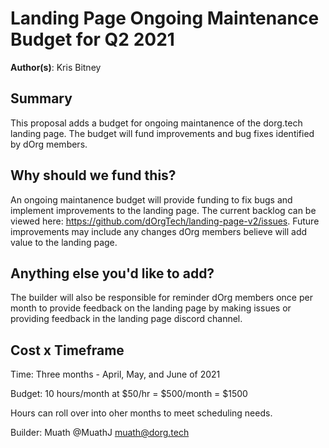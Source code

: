 # Landing Page Ongoing Maintenance Budget for Q2 2021

**Author(s)**: Kris Bitney

## Summary

This proposal adds a budget for ongoing maintanence of the dorg.tech landing page. The budget will fund improvements and bug fixes identified by dOrg members.

## Why should we fund this?

An ongoing maintanence budget will provide funding to fix bugs and implement improvements to the landing page. The current backlog can be viewed here: https://github.com/dOrgTech/landing-page-v2/issues. Future improvements may include any changes dOrg members believe will add value to the landing page.

## Anything else you'd like to add?

The builder will also be responsible for reminder dOrg members once per month to provide feedback on the landing page by making issues or providing feedback in the landing page discord channel.

## Cost x Timeframe

Time: Three months - April, May, and June of 2021

Budget: 10 hours/month at $50/hr = $500/month = $1500

Hours can roll over into oher months to meet scheduling needs.

Builder: 
Muath 
@MuathJ
muath@dorg.tech
